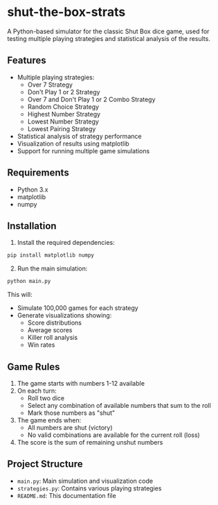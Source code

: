 # shut-the-box-strats
A Python-based simulator for the classic Shut Box dice game, used for testing multiple playing strategies and statistical analysis of the results.

## Features

- Multiple playing strategies:
  - Over 7 Strategy
  - Don't Play 1 or 2 Strategy
  - Over 7 and Don't Play 1 or 2 Combo Strategy
  - Random Choice Strategy
  - Highest Number Strategy
  - Lowest Number Strategy
  - Lowest Pairing Strategy
- Statistical analysis of strategy performance
- Visualization of results using matplotlib
- Support for running multiple game simulations

## Requirements

- Python 3.x
- matplotlib
- numpy

## Installation

1. Install the required dependencies:
```bash
pip install matplotlib numpy
```

2. Run the main simulation:
```bash
python main.py
```

This will:
- Simulate 100,000 games for each strategy
- Generate visualizations showing:
  - Score distributions
  - Average scores
  - Killer roll analysis
  - Win rates

## Game Rules

1. The game starts with numbers 1-12 available
2. On each turn:
   - Roll two dice
   - Select any combination of available numbers that sum to the roll
   - Mark those numbers as "shut"
3. The game ends when:
   - All numbers are shut (victory)
   - No valid combinations are available for the current roll (loss)
4. The score is the sum of remaining unshut numbers

## Project Structure

- `main.py`: Main simulation and visualization code
- `strategies.py`: Contains various playing strategies
- `README.md`: This documentation file
